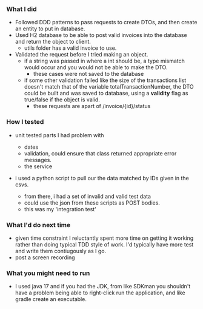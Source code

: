 ### What I did
- Followed DDD patterns to pass requests to create DTOs, and then create an entity to put in database.
- Used H2 database to be able to post valid invoices into the database and return the object to client.
  - utils folder has a valid invoice to use. 
- Validated the request before I tried making an object. 
  - if a string was passed in where a int should be, a type mismatch would occur and you would not be able to make the DTO. 
    - these cases were not saved to the database
  - if some other validation failed like the size of the transactions list doesn't match that of the variable totalTransactionNumber, the DTO could be built and was saved to database, using a **validity** flag as true/false if the object is valid.
    - these requests are apart of /invoice/{id}/status
### How I tested
- unit tested parts I had problem with
  - dates
  - validation, could ensure that class returned appropriate error messages.
  - the service

- i used a python script to pull our the data matched by IDs given in the csvs.
  - from there, i had a set of invalid and valid test data
  - could use the json from these scripts as POST bodies. 
  - this was my 'integration test'

### What I'd do next time
- given time constraint I reluctantly spent more time on getting it working rather than doing typical TDD style of work. I'd typically have more test and write them contiugously as I go.
- post a screen recording

### What you might need to run
- I used java 17 and if you had the JDK, from like SDKman you shouldn't have a problem being able to right-click run the application, and like gradle create an executable.